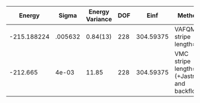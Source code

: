 | Energy      | Sigma   | Energy Variance | DOF | Einf      | Method                                       | Reference |
|-------------|---------|-----------------|-----|-----------|----------------------------------------------|-----------|
| -215.188224 | .005632 | 0.84(13)        | 228 | 304.59375 | VAFQMC stripe length=8                       | TODO: This is from Sorella and this is not public git-scm.sissa.it:TurboLattice/HST_AAD/example/16x16/U8/stripel8doping1su8pp/b1.73n/pbc |
| -212.665    | 4e-03   | 11.85           | 228 | 304.59375 | VMC stripe length=8 (+Jastrow and backflow)  | TODO: ask Luca |
